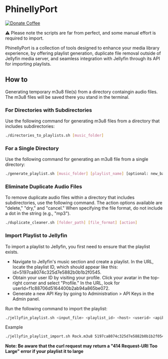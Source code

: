 # PhinellyPort
<a href="https://etherscan.io/address/0xBBB96204E45D11C9799c6B12E6eE6F0d4A071Ef5" target="_new"><img src="https://img.shields.io/badge/Donate%20Coffee-ETH-blue?style=for-the-badge&amp;logo=ethereum" alt="Donate Coffee"></a>
<p>⚠️ Please note the scripts are far from perfect, and some manual effort is required to import.</center>

PhinellyPort is a collection of tools designed to enhance your media library experience, by offering playlist generation, duplicate file removal outside of Jellyfin media server, and seamless integration with Jellyfin through its API for importing playlists.

## How to
Generating temporary m3u8 file(s) from a directory containgin audio files. The m3u8 files will be saved there you stand in the terminal.

### For Directories with Subdirectories
Use the following command for generating m3u8 files from a directory that includes subdirectories:
```sh
./directories_to_playlists.sh [music_folder]
```
### For a Single Directory
Use the following command for generating an m3u8 file from a single directory:
```sh
./generate_playlist.sh [music_folder] [playlist_name] [optional: new_base_path]
```
### Eliminate Duplicate Audio Files
To remove duplicate audio files within a directory that includes subdirectories, use the following command. The action options available are "delete," "dry," and "cancel." When specifying the file format, do not include a dot in the string (e.g., "mp3").
```sh
./duplicate_cleaner.sh [folder_path] [file_format] [action]
```

### Import Playlist to Jellyfin
To import a playlist to Jellyfin, you first need to ensure that the playlist exists.

- Navigate to Jellyfin's music section and create a playlist. In the URL, locate the playlist ID, which should appear like this: id=5197ca8074c325d7e5882b0b1b2f0545.
- Obtain your user ID by visiting your profile. Click your avatar in the top-right corner and select "Profile." In the URL, look for userId=f1c88706d5164400b2ab94a865be072.
- Generate a new API Key by going to Administration > API Keys in the Admin panel.

Run the following command to import the playlist:
```sh
./jellyfin_playlist.sh <input_file> <playlist_id> <host> <userid> <apikey>
```
Example
```sh
./jellyfin_playlist_import.sh Rock.m3u8 5197ca8074c325d7e5882b0b1b2f0545 example.com f1c88706d5164400b2ab94a865be072 0050cbe10cf149e000dd8b18c623c780
```

**Note: Be aware that the curl request may return a "414 Request-URI Too Large" error if your playlist it to large**
